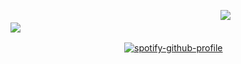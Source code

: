 　　　　　　　　　　　　　　　　　　　　　　　　![](https://komarev.com/ghpvc/?username=astrobarrage&color=26407b&label=☾&abbreviated=true)           
![](https://cdn.discordapp.com/attachments/995111734891270185/1345881143064530994/twotime_photos.png?ex=67c628fd&is=67c4d77d&hm=c458161ecb2bf9ee0ecde43ae0f1d9851804a503d58ed89ea1198140bf4173f5&)

　　　　　　　　　　　　　[![spotify-github-profile](https://spotify-github-profile.kittinanx.com/api/view?uid=31opbigsvunesjz4xby6hfaiowlm&cover_image=true&theme=novatorem&show_offline=true&background_color=121212&interchange=false&bar_color_cover=true&bar_color=53b14f)](https://spotify-github-profile.kittinanx.com/api/view?uid=31opbigsvunesjz4xby6hfaiowlm&redirect=true)
